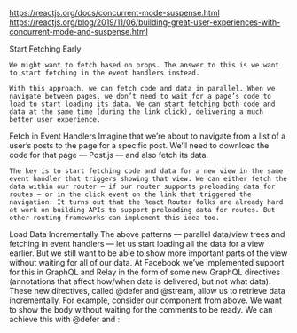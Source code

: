 https://reactjs.org/docs/concurrent-mode-suspense.html
https://reactjs.org/blog/2019/11/06/building-great-user-experiences-with-concurrent-mode-and-suspense.html

Start Fetching Early

    We might want to fetch based on props. The answer to this is we want to start fetching in the event handlers instead. 
    
    With this approach, we can fetch code and data in parallel. When we navigate between pages, we don’t need to wait for a page’s code to load to start loading its data. We can start fetching both code and data at the same time (during the link click), delivering a much better user experience.

Fetch in Event Handlers
    Imagine that we’re about to navigate from a list of a user’s posts to the page for a specific post. We’ll need to download the code for that page — Post.js — and also fetch its data. 
    
    The key is to start fetching code and data for a new view in the same event handler that triggers showing that view. We can either fetch the data within our router — if our router supports preloading data for routes — or in the click event on the link that triggered the navigation. It turns out that the React Router folks are already hard at work on building APIs to support preloading data for routes. But other routing frameworks can implement this idea too.

Load Data Incrementally
    The above patterns — parallel data/view trees and fetching in event handlers — let us start loading all the data for a view earlier. But we still want to be able to show more important parts of the view without waiting for all of our data. At Facebook we’ve implemented support for this in GraphQL and Relay in the form of some new GraphQL directives (annotations that affect how/when data is delivered, but not what data). These new directives, called @defer and @stream, allow us to retrieve data incrementally. For example, consider our <Post> component from above. We want to show the body without waiting for the comments to be ready. We can achieve this with @defer and <Suspense>: